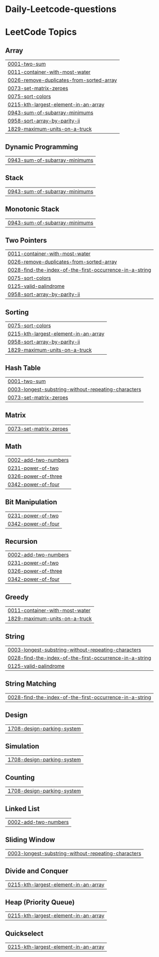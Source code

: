 # Daily-Leetcode-questions
<!---LeetCode Topics Start-->
# LeetCode Topics
## Array
|  |
| ------- |
| [0001-two-sum](https://github.com/skshm11/Daily-Leetcode-questions/tree/master/0001-two-sum) |
| [0011-container-with-most-water](https://github.com/skshm11/Daily-Leetcode-questions/tree/master/0011-container-with-most-water) |
| [0026-remove-duplicates-from-sorted-array](https://github.com/skshm11/Daily-Leetcode-questions/tree/master/0026-remove-duplicates-from-sorted-array) |
| [0073-set-matrix-zeroes](https://github.com/skshm11/Daily-Leetcode-questions/tree/master/0073-set-matrix-zeroes) |
| [0075-sort-colors](https://github.com/skshm11/Daily-Leetcode-questions/tree/master/0075-sort-colors) |
| [0215-kth-largest-element-in-an-array](https://github.com/skshm11/Daily-Leetcode-questions/tree/master/0215-kth-largest-element-in-an-array) |
| [0943-sum-of-subarray-minimums](https://github.com/skshm11/Daily-Leetcode-questions/tree/master/0943-sum-of-subarray-minimums) |
| [0958-sort-array-by-parity-ii](https://github.com/skshm11/Daily-Leetcode-questions/tree/master/0958-sort-array-by-parity-ii) |
| [1829-maximum-units-on-a-truck](https://github.com/skshm11/Daily-Leetcode-questions/tree/master/1829-maximum-units-on-a-truck) |
## Dynamic Programming
|  |
| ------- |
| [0943-sum-of-subarray-minimums](https://github.com/skshm11/Daily-Leetcode-questions/tree/master/0943-sum-of-subarray-minimums) |
## Stack
|  |
| ------- |
| [0943-sum-of-subarray-minimums](https://github.com/skshm11/Daily-Leetcode-questions/tree/master/0943-sum-of-subarray-minimums) |
## Monotonic Stack
|  |
| ------- |
| [0943-sum-of-subarray-minimums](https://github.com/skshm11/Daily-Leetcode-questions/tree/master/0943-sum-of-subarray-minimums) |
## Two Pointers
|  |
| ------- |
| [0011-container-with-most-water](https://github.com/skshm11/Daily-Leetcode-questions/tree/master/0011-container-with-most-water) |
| [0026-remove-duplicates-from-sorted-array](https://github.com/skshm11/Daily-Leetcode-questions/tree/master/0026-remove-duplicates-from-sorted-array) |
| [0028-find-the-index-of-the-first-occurrence-in-a-string](https://github.com/skshm11/Daily-Leetcode-questions/tree/master/0028-find-the-index-of-the-first-occurrence-in-a-string) |
| [0075-sort-colors](https://github.com/skshm11/Daily-Leetcode-questions/tree/master/0075-sort-colors) |
| [0125-valid-palindrome](https://github.com/skshm11/Daily-Leetcode-questions/tree/master/0125-valid-palindrome) |
| [0958-sort-array-by-parity-ii](https://github.com/skshm11/Daily-Leetcode-questions/tree/master/0958-sort-array-by-parity-ii) |
## Sorting
|  |
| ------- |
| [0075-sort-colors](https://github.com/skshm11/Daily-Leetcode-questions/tree/master/0075-sort-colors) |
| [0215-kth-largest-element-in-an-array](https://github.com/skshm11/Daily-Leetcode-questions/tree/master/0215-kth-largest-element-in-an-array) |
| [0958-sort-array-by-parity-ii](https://github.com/skshm11/Daily-Leetcode-questions/tree/master/0958-sort-array-by-parity-ii) |
| [1829-maximum-units-on-a-truck](https://github.com/skshm11/Daily-Leetcode-questions/tree/master/1829-maximum-units-on-a-truck) |
## Hash Table
|  |
| ------- |
| [0001-two-sum](https://github.com/skshm11/Daily-Leetcode-questions/tree/master/0001-two-sum) |
| [0003-longest-substring-without-repeating-characters](https://github.com/skshm11/Daily-Leetcode-questions/tree/master/0003-longest-substring-without-repeating-characters) |
| [0073-set-matrix-zeroes](https://github.com/skshm11/Daily-Leetcode-questions/tree/master/0073-set-matrix-zeroes) |
## Matrix
|  |
| ------- |
| [0073-set-matrix-zeroes](https://github.com/skshm11/Daily-Leetcode-questions/tree/master/0073-set-matrix-zeroes) |
## Math
|  |
| ------- |
| [0002-add-two-numbers](https://github.com/skshm11/Daily-Leetcode-questions/tree/master/0002-add-two-numbers) |
| [0231-power-of-two](https://github.com/skshm11/Daily-Leetcode-questions/tree/master/0231-power-of-two) |
| [0326-power-of-three](https://github.com/skshm11/Daily-Leetcode-questions/tree/master/0326-power-of-three) |
| [0342-power-of-four](https://github.com/skshm11/Daily-Leetcode-questions/tree/master/0342-power-of-four) |
## Bit Manipulation
|  |
| ------- |
| [0231-power-of-two](https://github.com/skshm11/Daily-Leetcode-questions/tree/master/0231-power-of-two) |
| [0342-power-of-four](https://github.com/skshm11/Daily-Leetcode-questions/tree/master/0342-power-of-four) |
## Recursion
|  |
| ------- |
| [0002-add-two-numbers](https://github.com/skshm11/Daily-Leetcode-questions/tree/master/0002-add-two-numbers) |
| [0231-power-of-two](https://github.com/skshm11/Daily-Leetcode-questions/tree/master/0231-power-of-two) |
| [0326-power-of-three](https://github.com/skshm11/Daily-Leetcode-questions/tree/master/0326-power-of-three) |
| [0342-power-of-four](https://github.com/skshm11/Daily-Leetcode-questions/tree/master/0342-power-of-four) |
## Greedy
|  |
| ------- |
| [0011-container-with-most-water](https://github.com/skshm11/Daily-Leetcode-questions/tree/master/0011-container-with-most-water) |
| [1829-maximum-units-on-a-truck](https://github.com/skshm11/Daily-Leetcode-questions/tree/master/1829-maximum-units-on-a-truck) |
## String
|  |
| ------- |
| [0003-longest-substring-without-repeating-characters](https://github.com/skshm11/Daily-Leetcode-questions/tree/master/0003-longest-substring-without-repeating-characters) |
| [0028-find-the-index-of-the-first-occurrence-in-a-string](https://github.com/skshm11/Daily-Leetcode-questions/tree/master/0028-find-the-index-of-the-first-occurrence-in-a-string) |
| [0125-valid-palindrome](https://github.com/skshm11/Daily-Leetcode-questions/tree/master/0125-valid-palindrome) |
## String Matching
|  |
| ------- |
| [0028-find-the-index-of-the-first-occurrence-in-a-string](https://github.com/skshm11/Daily-Leetcode-questions/tree/master/0028-find-the-index-of-the-first-occurrence-in-a-string) |
## Design
|  |
| ------- |
| [1708-design-parking-system](https://github.com/skshm11/Daily-Leetcode-questions/tree/master/1708-design-parking-system) |
## Simulation
|  |
| ------- |
| [1708-design-parking-system](https://github.com/skshm11/Daily-Leetcode-questions/tree/master/1708-design-parking-system) |
## Counting
|  |
| ------- |
| [1708-design-parking-system](https://github.com/skshm11/Daily-Leetcode-questions/tree/master/1708-design-parking-system) |
## Linked List
|  |
| ------- |
| [0002-add-two-numbers](https://github.com/skshm11/Daily-Leetcode-questions/tree/master/0002-add-two-numbers) |
## Sliding Window
|  |
| ------- |
| [0003-longest-substring-without-repeating-characters](https://github.com/skshm11/Daily-Leetcode-questions/tree/master/0003-longest-substring-without-repeating-characters) |
## Divide and Conquer
|  |
| ------- |
| [0215-kth-largest-element-in-an-array](https://github.com/skshm11/Daily-Leetcode-questions/tree/master/0215-kth-largest-element-in-an-array) |
## Heap (Priority Queue)
|  |
| ------- |
| [0215-kth-largest-element-in-an-array](https://github.com/skshm11/Daily-Leetcode-questions/tree/master/0215-kth-largest-element-in-an-array) |
## Quickselect
|  |
| ------- |
| [0215-kth-largest-element-in-an-array](https://github.com/skshm11/Daily-Leetcode-questions/tree/master/0215-kth-largest-element-in-an-array) |
<!---LeetCode Topics End-->